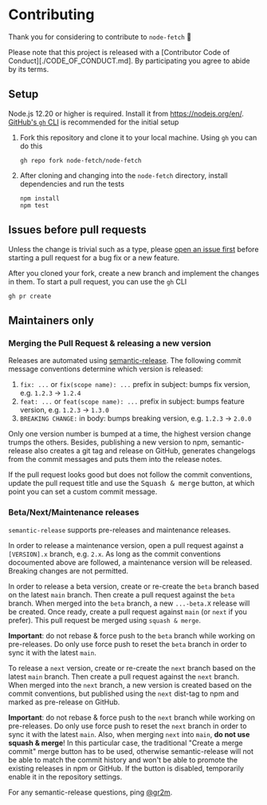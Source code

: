 # Contributing

Thank you for considering to contribute to `node-fetch` 💖

Please note that this project is released with a [Contributor Code of Conduct][./CODE_OF_CONDUCT.md].
By participating you agree to abide by its terms.

## Setup

Node.js 12.20 or higher is required. Install it from https://nodejs.org/en/. [GitHub's `gh` CLI](https://cli.github.com/) is recommended for the initial setup

1. Fork this repository and clone it to your local machine. Using `gh` you can do this

   ```
   gh repo fork node-fetch/node-fetch
   ```

2. After cloning and changing into the `node-fetch` directory, install dependencies and run the tests

   ```
   npm install
   npm test
   ```

## Issues before pull requests

Unless the change is trivial such as a type, please [open an issue first](https://github.com/node-fetch/node-fetch/issues/new) before starting a pull request for a bug fix or a new feature.

After you cloned your fork, create a new branch and implement the changes in them. To start a pull request, you can use the `gh` CLI

```
gh pr create
```

## Maintainers only

### Merging the Pull Request & releasing a new version

Releases are automated using [semantic-release](https://github.com/semantic-release/semantic-release).
The following commit message conventions determine which version is released:

1. `fix: ...` or `fix(scope name): ...` prefix in subject: bumps fix version, e.g. `1.2.3` → `1.2.4`
2. `feat: ...` or `feat(scope name): ...` prefix in subject: bumps feature version, e.g. `1.2.3` → `1.3.0`
3. `BREAKING CHANGE:` in body: bumps breaking version, e.g. `1.2.3` → `2.0.0`

Only one version number is bumped at a time, the highest version change trumps the others.
Besides, publishing a new version to npm, semantic-release also creates a git tag and release
on GitHub, generates changelogs from the commit messages and puts them into the release notes.

If the pull request looks good but does not follow the commit conventions, update the pull request title and use the <kbd>Squash & merge</kbd> button, at which point you can set a custom commit message.

### Beta/Next/Maintenance releases

`semantic-release` supports pre-releases and maintenance releases.

In order to release a maintenance version, open a pull request against a `[VERSION].x` branch, e.g. `2.x`. As long as the commit conventions docoumented above are followed, a maintenance version will be released. Breaking changes are not permitted.

In order to release a beta version, create or re-create the `beta` branch based on the latest `main` branch. Then create a pull request against the `beta` branch. When merged into the `beta` branch, a new `...-beta.X` release will be created. Once ready, create a pull request against `main` (or `next` if you prefer). This pull request be merged using `squash & merge`.

**Important**: do not rebase & force push to the `beta` branch while working on pre-releases. Do only use force push to reset the `beta` branch in order to sync it with the latest `main`.

To release a `next` version, create or re-create the `next` branch based on the latest `main` branch. Then create a pull request against the `next` branch. When merged into the `next` branch, a new version is created based on the commit conventions, but published using the `next` dist-tag to npm and marked as pre-release on GitHub.

**Important**: do not rebase & force push to the `next` branch while working on pre-releases. Do only use force push to reset the `next` branch in order to sync it with the latest `main`. Also, when merging `next` into `main`, **do not use squash & merge**! In this particular case, the traditional "Create a merge commit" merge button has to be used, otherwise semantic-release will not be able to match the commit history and won't be able to promote the existing releases in npm or GitHub. If the button is disabled, temporarily enable it in the repository settings. 

For any semantic-release questions, ping [@gr2m](https://github.com/gr2m).